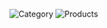 ![Category](https://user-images.githubusercontent.com/76880150/112369821-6a973700-8cbb-11eb-8a73-8af25c3a11a7.png)
![Products](https://user-images.githubusercontent.com/76880150/112369825-6b2fcd80-8cbb-11eb-95dd-1ac5366d2235.png)
